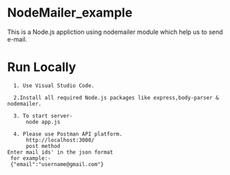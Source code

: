 # NodeMailer_example 
This is a Node.js appliction using nodemailer module which help us to send e-mail.

# Run Locally
      
      1. Use Visual Studio Code.

      2.Install all required Node.js packages like express,body-parser & nodemailer.

      3. To start server- 
          node app.js

      4. Please use Postman API platform.
          http://localhost:3000/
          post method 
    Enter mail ids' in the json format
     for example:-    
     {"email":"username@gmail.com"} 
